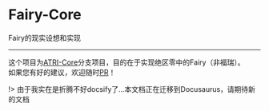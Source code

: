 # Fairy-Core
Fairy的现实设想和实现

------------
这个项目为[ATRI-Core](https://atri.dormant.top/)分支项目，目的在于实现绝区零中的Fairy（非福瑞）。  
如果您有好的建议，欢迎随时[PR](https://github.com/dm192/Fairy-Core/pulls)！

!> 由于我实在是折腾不好docsify了...本文档正在迁移到Docusaurus，请期待新的文档
